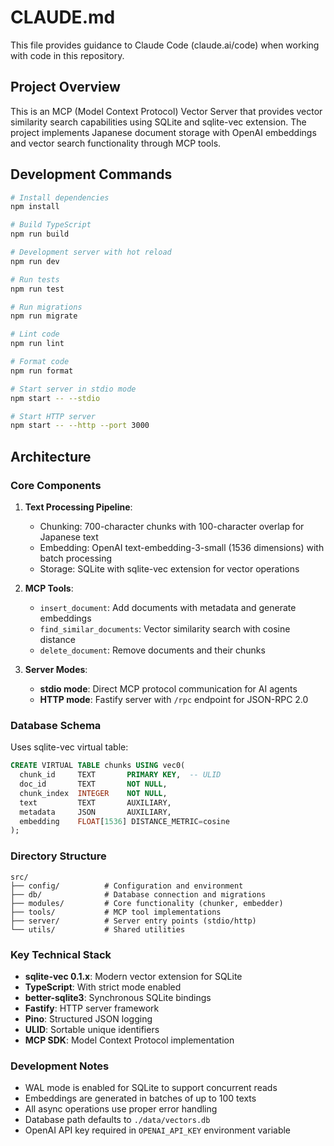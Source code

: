 # CLAUDE.md

This file provides guidance to Claude Code (claude.ai/code) when working with code in this repository.

## Project Overview

This is an MCP (Model Context Protocol) Vector Server that provides vector similarity search capabilities using SQLite and sqlite-vec extension. The project implements Japanese document storage with OpenAI embeddings and vector search functionality through MCP tools.

## Development Commands

```bash
# Install dependencies
npm install

# Build TypeScript
npm run build

# Development server with hot reload
npm run dev

# Run tests
npm run test

# Run migrations
npm run migrate

# Lint code
npm run lint

# Format code
npm run format

# Start server in stdio mode
npm start -- --stdio

# Start HTTP server
npm start -- --http --port 3000
```

## Architecture

### Core Components

1. **Text Processing Pipeline**:
   - Chunking: 700-character chunks with 100-character overlap for Japanese text
   - Embedding: OpenAI text-embedding-3-small (1536 dimensions) with batch processing
   - Storage: SQLite with sqlite-vec extension for vector operations

2. **MCP Tools**:
   - `insert_document`: Add documents with metadata and generate embeddings
   - `find_similar_documents`: Vector similarity search with cosine distance
   - `delete_document`: Remove documents and their chunks

3. **Server Modes**:
   - **stdio mode**: Direct MCP protocol communication for AI agents
   - **HTTP mode**: Fastify server with `/rpc` endpoint for JSON-RPC 2.0

### Database Schema

Uses sqlite-vec virtual table:
```sql
CREATE VIRTUAL TABLE chunks USING vec0(
  chunk_id     TEXT       PRIMARY KEY,  -- ULID
  doc_id       TEXT       NOT NULL,
  chunk_index  INTEGER    NOT NULL,
  text         TEXT       AUXILIARY,
  metadata     JSON       AUXILIARY,
  embedding    FLOAT[1536] DISTANCE_METRIC=cosine
);
```

### Directory Structure

```
src/
├── config/          # Configuration and environment
├── db/              # Database connection and migrations
├── modules/         # Core functionality (chunker, embedder)
├── tools/           # MCP tool implementations
├── server/          # Server entry points (stdio/http)
└── utils/           # Shared utilities
```

### Key Technical Stack

- **sqlite-vec 0.1.x**: Modern vector extension for SQLite
- **TypeScript**: With strict mode enabled
- **better-sqlite3**: Synchronous SQLite bindings
- **Fastify**: HTTP server framework
- **Pino**: Structured JSON logging
- **ULID**: Sortable unique identifiers
- **MCP SDK**: Model Context Protocol implementation

### Development Notes

- WAL mode is enabled for SQLite to support concurrent reads
- Embeddings are generated in batches of up to 100 texts
- All async operations use proper error handling
- Database path defaults to `./data/vectors.db`
- OpenAI API key required in `OPENAI_API_KEY` environment variable